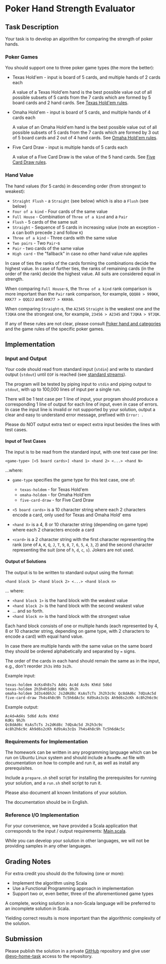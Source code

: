# Poker Hand Strength Evaluator

## Task Description

Your task is to develop an algorithm for comparing the strength of poker hands.

### Poker Games

You should support one to three poker game types (the more the better):
* Texas Hold'em - input is board of 5 cards, and multiple hands of 2 cards each

  A value of a Texas Hold'em hand is the best possible value out of all possible subsets of
  5 cards from the 7 cards which are formed by 5 board cards and 2 hand cards.
  See [Texas Hold'em rules](https://en.wikipedia.org/wiki/Texas_hold_%27em).

* Omaha Hold'em - input is board of 5 cards, and multiple hands of 4 cards each

  A value of an Omaha Hold'em hand is the best possible value out of all possible subsets of
  5 cards from the 7 cards which are formed by 3 out of 5 board cards and 2 out of 4 hand cards.
  See [Omaha Hold'em rules](https://en.wikipedia.org/wiki/Omaha_hold_%27em).

* Five Card Draw - input is multiple hands of 5 cards each

  A value of a Five Card Draw is the value of the 5 hand cards.
  See [Five Card Draw rules](https://en.wikipedia.org/wiki/Five-card_draw).

### Hand Value

The hand values (for 5 cards) in descending order (from strongest to weakest):

* `Straight Flush` - a `Straight` (see below) which is also a `Flush` (see below)
* `Four of a kind` - Four cards of the same value
* `Full House` - Combination of `Three of a kind` and a `Pair`
* `Flush` - 5 cards of the same suit
* `Straight` - Sequence of 5 cards in increasing value (note an exception - `A` can both precede `2` and follow `K`)
* `Three of a kind` - Three cards with the same value
* `Two pairs` - Two `Pair`-s
* `Pair` - two cards of the same value
* `High card` - the "fallback" in case no other hand value rule applies

In case of ties the ranks of the cards forming the combinations decide the highest value.
In case of further ties, the ranks of remaining cards (in the order of the rank) decide the highest value.
All suits are considered equal in strength.

When comparing `Full House`-s, the `Three of a kind` rank comparison is more important than the `Pair` rank
comparison, for example, `QQQ88 > 999KK`, `KKK77 > QQQJJ` and `KKK77 > KKK66`.

When comparing `Straight`-s, the `A2345` `Straight` is the weakest one and the `TJQKA` one the strongest one,
for example, `23456 > A2345` and `TJQKA > 9TJQK`.

If any of these rules are not clear, please consult [Poker hand and categories](https://en.wikipedia.org/wiki/List_of_poker_hands#Hand-ranking_categories) and
the game rules of the specific poker games.

## Implementation

### Input and Output

Your code should read from standard input (`stdin`) and write to standard output (`stdout`) until `EOF` is
reached (see [standard streams](https://en.wikipedia.org/wiki/Standard_streams)).

The program will be tested by piping input to `stdin` and piping output to `stdout`, with up to 100,000
lines of input per a single run.

There will be 1 test case per 1 line of input, your program should produce a corresponding 1 line of output
for each line of input, even in case of errors. In case the input line is invalid or not supported by
your solution, output a clear and easy to understand error message, prefixed with `Error: `.

Please do NOT output extra text or expect extra input besides the lines with test cases.

#### Input of Test Cases

The input is to be read from the standard input, with one test case per line:

```
<game-type> [<5 board cards>] <hand 1> <hand 2> <...> <hand N>
```

...where:

* `game-type` specifies the game type for this test case, one of:
  * `texas-holdem` - for Texas Hold'em
  * `omaha-holdem` - for Omaha Hold'em
  * `five-card-draw` - for Five Card Draw

* `<5 board cards>` is a 10 character string where each 2 characters encode a card, only used for Texas and
Omaha Hold' ems

* `<hand X>` is a 4, 8 or 10 character string (depending on game type) where each 2 characters encode a card
* `<card>` is a 2 character string with the first character representing the rank
(one of `A`, `K`, `Q`, `J`, `T`, `9`, `8`, `7`, `6`, `5`, `4`, `3`, `2`) and the second character representing
the suit (one of `h`, `d`, `c`, `s`). Jokers are not used.

#### Output of Solutions

The output is to be written to standard output using the format:

```
<hand block 1> <hand block 2> <...> <hand block n>
```
... where:

* `<hand block 1>` is the hand block with the weakest value
* `<hand block 2>` is the hand block with the second weakest value
* ... and so forth.
* `<hand block n>` is the hand block with the strongest value

Each hand block consists of one or multiple hands (each represented by 4, 8 or 10 character string, depending
on game type, with 2 characters to encode a card) with equal hand value.

In case there are multiple hands with the same value on the same board they should be ordered alphabetically
and separated by `=` signs.

The order of the cards in each hand should remain the same as in the input, e.g., don't reorder `2h3s` into
`3s2h`.

Example input:
```
texas-holdem 4cKs4h8s7s Ad4s Ac4d As9s KhKd 5d6d
texas-holdem 2h3h4h5d8d KdKs 9hJh
omaha-holdem 3d3s4d6hJc Js2dKd8c KsAsTcTs Jh2h3c9c Qc8dAd6c 7dQsAc5d
five-card-draw 7h4s4h8c9h Tc5h6dAc5c Kd9sAs3cQs Ah9d6s2cKh 4c8h2h6c9c
```

Example output:
```
Ac4d=Ad4s 5d6d As9s KhKd
KdKs 9hJh
Qc8dAd6c KsAsTcTs Js2dKd8c 7dQsAc5d Jh2h3c9c
4c8h2h6c9c Ah9d6s2cKh Kd9sAs3cQs 7h4s4h8c9h Tc5h6dAc5c
```

### Requirements for Implementation

The homework can be written in any programming language which can be run on Ubuntu Linux system and should
include a `ReadMe.md` file with documentation on how to compile and run it, as well as install any
prerequisites.

Include a `prepare.sh` shell script for installing the prerequisites for running your solution, and a `run.sh`
shell script to run it.

Please also document all known limitations of your solution.

The documentation should be in English.

### Reference I/O Implementation

For your convenience, we have provided a Scala application that corresponds to the input / output requirements:
[Main.scala](src/main/scala/com/evolutiongaming/bootcamp/assignment/poker/Main.scala).

While you can develop your solution in other languages, we will not be providing samples in any other
languages.

## Grading Notes

For extra credit you should do the following (one or more):
* Implement the algorithm using Scala
* Use a Functional Programming approach in implementation
* Support two or, even better, three of the aforementioned game types

A complete, working solution in a non-Scala language will be preferred to an incomplete solution in Scala.

Yielding correct results is more important than the algorithmic complexity of the solution.

## Submission

Please publish the solution in a private [GitHub](https://github.com/) repository and give user
[@evo-home-task](https://github.com/evo-home-task) access to the repository.
